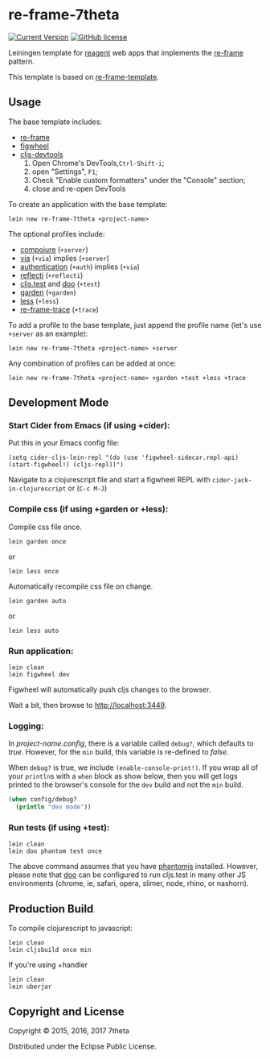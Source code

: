 # re-frame-7theta

[![Current Version](https://img.shields.io/clojars/v/re-frame-7theta/lein-template.svg)](https://clojars.org/re-frame-7theta/lein-template)
[![GitHub license](https://img.shields.io/github/license/7theta/re-frame-template.svg)](LICENSE)

Leiningen template
for [reagent](https://github.com/reagent-project/reagent) web apps
that implements the [re-frame](https://github.com/Day8/re-frame)
pattern.

This template is based on [re-frame-template](https://github.com/Day8/re-frame-template).

## Usage

The base template includes:

* [re-frame](https://github.com/Day8/re-frame)
* [figwheel](https://github.com/bhauman/lein-figwheel)
* [cljs-devtools](https://github.com/binaryage/cljs-devtools)
    1. Open Chrome's DevTools,`Ctrl-Shift-i`;
    1. open "Settings", `F1`;
    1. Check "Enable custom formatters" under the "Console" section;
    1. close and re-open DevTools

To create an application with the base template:

```
lein new re-frame-7theta <project-name>
```

The optional profiles include:

* [compojure](https://github.com/weavejester/compojure) (`+server`)
* [via](https://github.com/7theta/via) (`+via`) implies (`+server`)
* [authentication](https://github.com/7theta/re-frame-via) (`+auth`) implies (`+via`)
* [reflecti](https://github.com/7theta/reflecti) (`+reflecti`)
* [cljs.test](https://github.com/clojure/clojurescript/blob/master/src/main/cljs/cljs/test.cljs) and [doo](https://github.com/bensu/doo) (`+test`)
* [garden](https://github.com/noprompt/garden) (`+garden`)
* [less](https://github.com/montoux/lein-less) (`+less`)
* [re-frame-trace](https://github.com/Day8/re-frame-trace) (`+trace`)

To add a profile to the base template, just append the profile name (let's use `+server` as an example):

```
lein new re-frame-7theta <project-name> +server
```

Any combination of profiles can be added at once:

```
lein new re-frame-7theta <project-name> +garden +test +less +trace
```

## Development Mode

### Start Cider from Emacs (if using +cider):

Put this in your Emacs config file:

```
(setq cider-cljs-lein-repl "(do (use 'figwheel-sidecar.repl-api) (start-figwheel!) (cljs-repl))")
```

Navigate to a clojurescript file and start a figwheel REPL with `cider-jack-in-clojurescript` or (`C-c M-J`)

### Compile css (if using +garden or +less):

Compile css file once.

```
lein garden once
```

or

```
lein less once
```

Automatically recompile css file on change.

```
lein garden auto
```

or

```
lein less auto
```

### Run application:

```
lein clean
lein figwheel dev
```

Figwheel will automatically push cljs changes to the browser.

Wait a bit, then browse to [http://localhost:3449](http://localhost:3449).

### Logging:

In _project-name.config_, there is a variable called `debug?`, which
defaults to _true_. However, for the `min` build, this variable is
re-defined to _false_.

When `debug?` is true, we include `(enable-console-print!)`. If you wrap all of your `println`s with a `when` block as show below, then you will get logs printed to the browser's console for the `dev` build and not the `min` build.

```clojure
(when config/debug?
  (println "dev mode"))
```

### Run tests (if using +test):

```
lein clean
lein doo phantom test once
```

The above command assumes that you have [phantomjs](https://www.npmjs.com/package/phantomjs) installed. However, please note that [doo](https://github.com/bensu/doo) can be configured to run cljs.test in many other JS environments (chrome, ie, safari, opera, slimer, node, rhino, or nashorn).

## Production Build

To compile clojurescript to javascript:

```
lein clean
lein cljsbuild once min
```

If you're using +handler

```
lein clean
lein uberjar
```

## Copyright and License

Copyright © 2015, 2016, 2017 7theta

Distributed under the Eclipse Public License.
